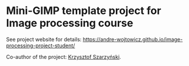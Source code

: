 # Mini-GIMP template project for Image processing course

See project website for details: https://andre-wojtowicz.github.io/image-processing-project-student/

Co-author of the project: [Krzysztof Szarzyński](http://quati.pl).
